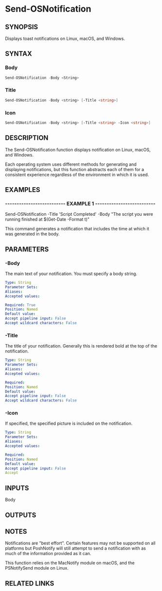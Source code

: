 # Send-OSNotification

## SYNOPSIS

Displays toast notifications on Linux, macOS, and Windows.

## SYNTAX

### Body

```powershell
Send-OSNotification -Body <String>
```

### Title

```powershell
Send-OSNotification -Body <string> [-Title <string>]
```

### Icon

```powershell
Send-OSNotification -Body <string> [-Title <string> -Icon <string>]
```

## DESCRIPTION

The Send-OSNotification function displays notification on Linux, macOS, and Windows.

Each operating system uses different methods for generating and displaying notifications, but this function abstracts
each of them for a consistent experience regardless of the environment in which it is used.

## EXAMPLES

### -------------------------- EXAMPLE 1 --------------------------

Send-OSNotification -Title 'Script Completed' -Body "The script you were running finished at $(Get-Date -Format t)"

This command generates a notification that includes the time at which it was generated in the body.

## PARAMETERS

### -Body

The main text of your notification. You must specify a body string.

```yaml
Type: String
Parameter Sets:
Aliases:
Accepted values:

Required: True
Position: Named
Default value:
Accept pipeline input: False
Accept wildcard characters: False
```

### -Title

The title of your notification. Generally this is rendered bold at the top of the notification.

```yaml
Type: String
Parameter Sets:
Aliases:
Accepted values:

Required:
Position: Named
Default value:
Accept pipeline input: False
Accept wildcard characters: False
```

### -Icon

If specified, the specified picture is included on the notification.

```yaml
Type: String
Parameter Sets:
Aliases:
Accepted values:

Required:
Position: Named
Default value:
Accept pipeline input: False
Accept
```

## INPUTS

Body

## OUTPUTS

## NOTES

Notifications are "best effort". Certain features may not be supported on all platforms but PoshNotify will still
attempt to send a notification with as much of the information provided as it can.

This function relies on the MacNotify module on macOS, and the PSNotifySend module on Linux.

## RELATED LINKS
